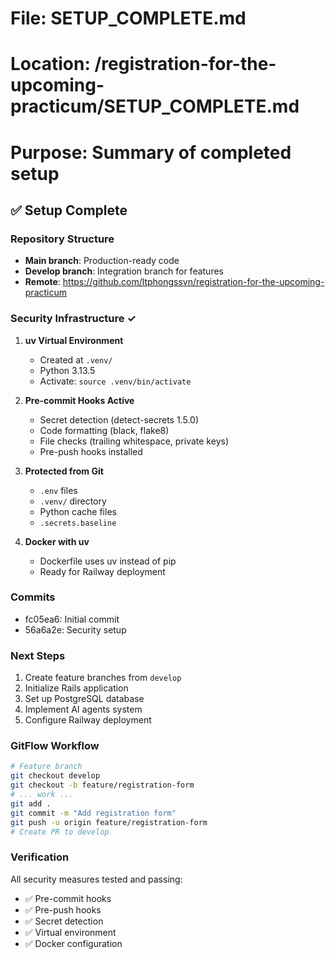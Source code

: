 # File: SETUP_COMPLETE.md
# Location: /registration-for-the-upcoming-practicum/SETUP_COMPLETE.md
# Purpose: Summary of completed setup

## ✅ Setup Complete

### Repository Structure
- **Main branch**: Production-ready code
- **Develop branch**: Integration branch for features
- **Remote**: https://github.com/ltphongssvn/registration-for-the-upcoming-practicum

### Security Infrastructure ✓
1. **uv Virtual Environment**
   - Created at `.venv/`
   - Python 3.13.5
   - Activate: `source .venv/bin/activate`

2. **Pre-commit Hooks Active**
   - Secret detection (detect-secrets 1.5.0)
   - Code formatting (black, flake8)
   - File checks (trailing whitespace, private keys)
   - Pre-push hooks installed

3. **Protected from Git**
   - `.env` files
   - `.venv/` directory
   - Python cache files
   - `.secrets.baseline`

4. **Docker with uv**
   - Dockerfile uses uv instead of pip
   - Ready for Railway deployment

### Commits
- fc05ea6: Initial commit
- 56a6a2e: Security setup

### Next Steps
1. Create feature branches from `develop`
2. Initialize Rails application
3. Set up PostgreSQL database
4. Implement AI agents system
5. Configure Railway deployment

### GitFlow Workflow
```bash
# Feature branch
git checkout develop
git checkout -b feature/registration-form
# ... work ...
git add .
git commit -m "Add registration form"
git push -u origin feature/registration-form
# Create PR to develop
```

### Verification
All security measures tested and passing:
- ✅ Pre-commit hooks
- ✅ Pre-push hooks
- ✅ Secret detection
- ✅ Virtual environment
- ✅ Docker configuration
